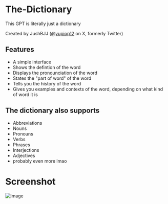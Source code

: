 # The-Dictionary
This GPT is literally just a dictionary

Created by JushBJJ ([@yupiop12](https://x.com/yupiop12) on X, formerly Twitter)

## Features
- A simple interface
- Shows the defintion of the word
- Displays the pronounciation of the word
- States the "part of word" of the word
- Tells you the history of the word
- Gives you examples and contexts of the word, depending on what kind of word it is

## The dictionary also supports
- Abbreviations
- Nouns
- Pronouns
- Verbs
- Phrases
- Interjections
- Adjectives
- probably even more lmao

# Screenshot
![image](https://github.com/JushBJJ/The-Dictionary/assets/36951064/f67d97df-209c-41d0-804f-680b8cd5c0c7)
